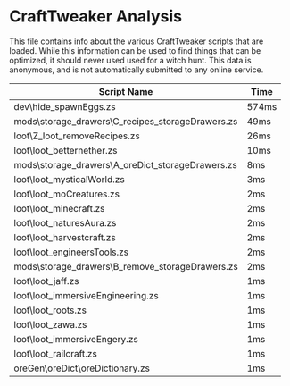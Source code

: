 # CraftTweaker Analysis

This file contains info about the various CraftTweaker scripts that are loaded.
While this information can be used to find things that can be optimized, it
should never used used for a witch hunt. This data is anonymous, and is not
automatically submitted to any online service.

| Script Name                                      | Time  |
|--------------------------------------------------|-------|
| dev\hide_spawnEggs.zs                            | 574ms |
| mods\storage_drawers\C_recipes_storageDrawers.zs | 49ms  |
| loot\Z_loot_removeRecipes.zs                     | 26ms  |
| loot\loot_betternether.zs                        | 10ms  |
| mods\storage_drawers\A_oreDict_storageDrawers.zs | 8ms   |
| loot\loot_mysticalWorld.zs                       | 3ms   |
| loot\loot_moCreatures.zs                         | 2ms   |
| loot\loot_minecraft.zs                           | 2ms   |
| loot\loot_naturesAura.zs                         | 2ms   |
| loot\loot_harvestcraft.zs                        | 2ms   |
| loot\loot_engineersTools.zs                      | 2ms   |
| mods\storage_drawers\B_remove_storageDrawers.zs  | 2ms   |
| loot\loot_jaff.zs                                | 1ms   |
| loot\loot_immersiveEngineering.zs                | 1ms   |
| loot\loot_roots.zs                               | 1ms   |
| loot\loot_zawa.zs                                | 1ms   |
| loot\loot_immersiveEngery.zs                     | 1ms   |
| loot\loot_railcraft.zs                           | 1ms   |
| oreGen\oreDict\oreDictionary.zs                  | 1ms   |
